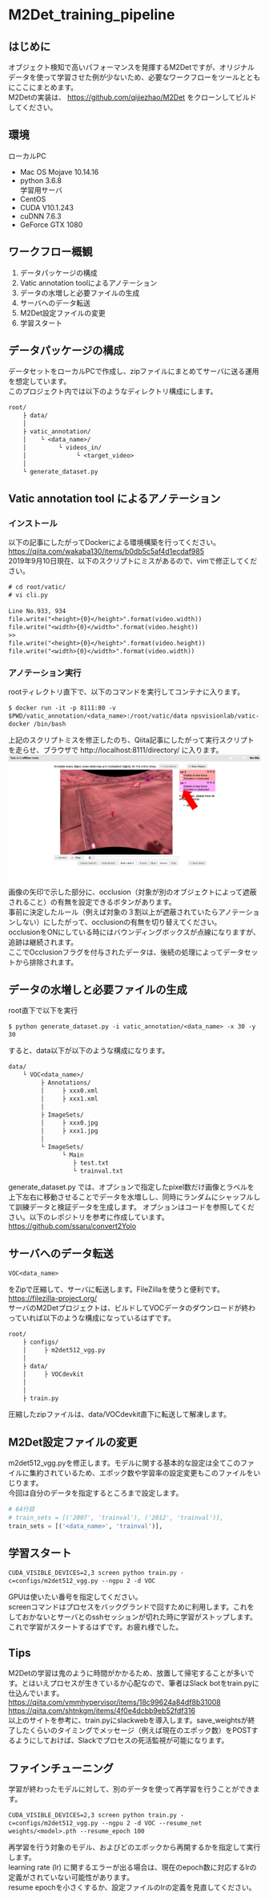 # M2Det_training_pipeline
## はじめに
オブジェクト検知で高いパフォーマンスを発揮するM2Detですが、オリジナルデータを使って学習させた例が少ないため、必要なワークフローをツールとともにここにまとめます。  
M2Detの実装は、 https://github.com/qijiezhao/M2Det をクローンしてビルドしてください。
## 環境
ローカルPC
* Mac OS Mojave 10.14.16
* python 3.6.8  
学習用サーバ
* CentOS
* CUDA V10.1.243
* cuDNN 7.6.3
* GeForce GTX 1080
## ワークフロー概観
1. データパッケージの構成
2. Vatic annotation toolによるアノテーション
3. データの水増しと必要ファイルの生成
4. サーバへのデータ転送
5. M2Det設定ファイルの変更
6. 学習スタート
## データパッケージの構成
データセットをローカルPCで作成し、zipファイルにまとめてサーバに送る運用を想定しています。  
このプロジェクト内では以下のようなディレクトリ構成にします。
```
root/
    ├ data/
    │
    ├ vatic_annotation/
    │    └ <data_name>/
    │         └ videos_in/
    │              └ <target_video>
    │
    └ generate_dataset.py
```
## Vatic annotation tool によるアノテーション
### インストール
以下の記事にしたがってDockerによる環境構築を行ってください。  
https://qiita.com/wakaba130/items/b0db5c5af4d1ecdaf985  
2019年9月10日現在、以下のスクリプトにミスがあるので、vimで修正してください。  
```
# cd root/vatic/
# vi cli.py

Line No.933, 934
file.write("<height>{0}</height>".format(video.width))
file.write("<width>{0}</width>".format(video.height))
>>
file.write("<height>{0}</height>".format(video.height))
file.write("<width>{0}</width>".format(video.width))
```
### アノテーション実行
rootティレクトリ直下で、以下のコマンドを実行してコンテナに入ります。
```
$ docker run -it -p 8111:80 -v $PWD/vatic_annotation/<data_name>:/root/vatic/data npsvisionlab/vatic-docker /bin/bash
```
上記のスクリプトミスを修正したのち、Qiita記事にしたがって実行スクリプトを走らせ、ブラウザで http://localhost:8111/directory/ に入ります。
![vatic](./example/vatic.png)
画像の矢印で示した部分に、occlusion（対象が別のオブジェクトによって遮蔽されること）の有無を設定できるボタンがあります。  
事前に決定したルール（例えば対象の３割以上が遮蔽されていたらアノテーションしない）にしたがって、occlusionの有無を切り替えてください。  
occlusionをONにしている時にはバウンディングボックスが点線になりますが、追跡は継続されます。  
ここでOcclusionフラグを付与されたデータは、後続の処理によってデータセットから排除されます。
## データの水増しと必要ファイルの生成
root直下で以下を実行
```
$ python generate_dataset.py -i vatic_annotation/<data_name> -x 30 -y 30
```
すると、data以下が以下のような構成になります。
```
data/
    └ VOC<data_name>/
         ├ Annotations/
         │     ├ xxx0.xml
         │     ├ xxx1.xml
         │
         ├ ImageSets/
         │     ├ xxx0.jpg
         │     ├ xxx1.jpg
         │
         └ ImageSets/
               └ Main
                  ├ test.txt
                  └ trainval.txt

```
generate_dataset.py では、オプションで指定したpixel数だけ画像とラベルを上下左右に移動させることでデータを水増しし、同時にランダムにシャッフルして訓練データと検証データを生成します。
オプションはコードを参照してください。以下のレポジトリを参考に作成しています。  
https://github.com/ssaru/convert2Yolo
## サーバへのデータ転送
```
VOC<data_name>
```
をZipで圧縮して、サーバに転送します。FileZillaを使うと便利です。  
https://filezilla-project.org/  
サーバのM2Detプロジェクトは、ビルドしてVOCデータのダウンロードが終わっていれば以下のような構成になっているはずです。
```
root/
    ├ configs/
    │     ├ m2det512_vgg.py
    │
    ├ data/
    │     ├ VOCdevkit
    │
    │
    ├ train.py
```
圧縮したzipファイルは、data/VOCdevkit直下に転送して解凍します。
## M2Det設定ファイルの変更
m2det512_vgg.pyを修正します。モデルに関する基本的な設定は全てこのファイルに集約されているため、エポック数や学習率の設定変更もこのファイルをいじります。  
今回は自分のデータを指定するところまで設定します。
```python
# 64行目
# train_sets = [('2007', 'trainval'), ('2012', 'trainval')],
train_sets = [('<data_name>', 'trainval')],
```
## 学習スタート
```
CUDA_VISIBLE_DEVICES=2,3 screen python train.py -c=configs/m2det512_vgg.py --ngpu 2 -d VOC
```
GPUは使いたい番号を指定してください。  
screenコマンドはプロセスをバックグランドで回すために利用します。これをしておかないとサーバとのsshセッションが切れた時に学習がストップします。  
これで学習がスタートするはずです。お疲れ様でした。
## Tips
M2Detの学習は鬼のように時間がかかるため、放置して帰宅することが多いです。とはいえプロセスが生きているか心配なので、筆者はSlack botをtrain.pyに仕込んでいます。  
https://qiita.com/vmmhypervisor/items/18c99624a84df8b31008  
https://qiita.com/shtnkgm/items/4f0e4dcbb9eb52fdf316  
以上のサイトを参考に、train.pyにslackwebを導入します。save_weightsが終了したくらいのタイミングでメッセージ（例えば現在のエポック数）をPOSTするようにしておけば、Slackでプロセスの死活監視が可能になります。
## ファインチューニング
学習が終わったモデルに対して、別のデータを使って再学習を行うことができます。
```
CUDA_VISIBLE_DEVICES=2,3 screen python train.py -c=configs/m2det512_vgg.py --ngpu 2 -d VOC --resume_net weights/<model>.pth --resume_epoch 100
```
再学習を行う対象のモデル、およびどのエポックから再開するかを指定して実行します。  
learning rate (lr) に関するエラーが出る場合は、現在のepoch数に対応するlrの定義がされていない可能性があります。  
resume epochを小さくするか、設定ファイルのlrの定義を見直してください。